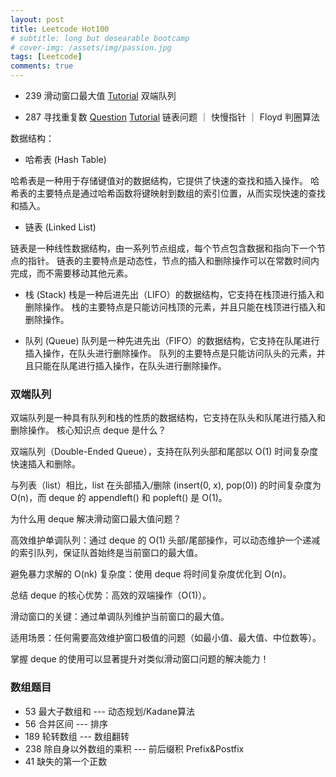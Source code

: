 ```yaml
---
layout: post
title: Leetcode Hot100
# subtitle: long but desearable bootcamp
# cover-img: /assets/img/passion.jpg
tags: [Leetcode]
comments: true
---
```


- 239 滑动窗口最大值 [Tutorial](https://www.youtube.com/watch?v=DfljaUwZsOk)
双端队列

- 287 寻找重复数 [Question](https://leetcode.cn/problems/find-the-duplicate-number) [Tutorial](https://www.youtube.com/watch?v=wjYnzkAhcNk)
链表问题 ｜ 快慢指针 ｜ Floyd 判圈算法

<!-- Tricks:
方法：

- 滑动窗口（Sliding Window）

滑动窗口是一种在数组中或字符串中寻找满足特定条件的子数组或子串的有效方法.

然而，滑动窗口通常适用于所有元素为正数的情况，因为这样可以保证窗口扩展时和增加，收缩时和减少。对于包含负数或零的数组，滑动窗口无法保证单调性
「最短型」滑动窗口

- 前缀和 (Prefix Sum)

前缀和是一种预处理技术，可以快速计算任意子数组的和。

-->

数据结构：

- 哈希表 (Hash Table)

哈希表是一种用于存储键值对的数据结构，它提供了快速的查找和插入操作。
哈希表的主要特点是通过哈希函数将键映射到数组的索引位置，从而实现快速的查找和插入。

- 链表 (Linked List)

链表是一种线性数据结构，由一系列节点组成，每个节点包含数据和指向下一个节点的指针。
链表的主要特点是动态性，节点的插入和删除操作可以在常数时间内完成，而不需要移动其他元素。

- 栈 (Stack)
栈是一种后进先出（LIFO）的数据结构，它支持在栈顶进行插入和删除操作。
栈的主要特点是只能访问栈顶的元素，并且只能在栈顶进行插入和删除操作。

- 队列 (Queue)
队列是一种先进先出（FIFO）的数据结构，它支持在队尾进行插入操作，在队头进行删除操作。
队列的主要特点是只能访问队头的元素，并且只能在队尾进行插入操作，在队头进行删除操作。

### 双端队列

双端队列是一种具有队列和栈的性质的数据结构，它支持在队头和队尾进行插入和删除操作。
核心知识点
deque 是什么？

双端队列（Double-Ended Queue），支持在队列头部和尾部以 O(1) 时间复杂度快速插入和删除。

与列表（list）相比，list 在头部插入/删除 (insert(0, x), pop(0)) 的时间复杂度为 O(n)，而 deque 的 appendleft() 和 popleft() 是 O(1)。

为什么用 deque 解决滑动窗口最大值问题？

高效维护单调队列：通过 deque 的 O(1) 头部/尾部操作，可以动态维护一个递减的索引队列，保证队首始终是当前窗口的最大值。

避免暴力求解的 O(nk) 复杂度：使用 deque 将时间复杂度优化到 O(n)。

总结
deque 的核心优势：高效的双端操作（O(1)）。

滑动窗口的关键：通过单调队列维护当前窗口的最大值。

适用场景：任何需要高效维护窗口极值的问题（如最小值、最大值、中位数等）。

掌握 deque 的使用可以显著提升对类似滑动窗口问题的解决能力！

### 数组题目

- 53 最大子数组和 --- 动态规划/Kadane算法
- 56 合并区间 --- 排序
- 189 轮转数组 --- 数组翻转
- 238 除自身以外数组的乘积 --- 前后缀积 Prefix&Postfix
- 41 缺失的第一个正数 
